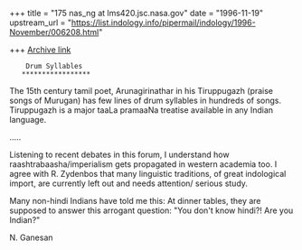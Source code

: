 +++
title = "175 nas_ng at lms420.jsc.nasa.gov"
date = "1996-11-19"
upstream_url = "https://list.indology.info/pipermail/indology/1996-November/006208.html"

+++
[Archive link](https://list.indology.info/pipermail/indology/1996-November/006208.html)


        Drum Syllables
       *****************

The 15th century tamil poet, Arunagirinathar in his Tiruppugazh
(praise songs of Murugan) has few lines of drum syllables in 
hundreds of songs. Tiruppugazh is a major taaLa pramaaNa treatise
available in any Indian language.

.....

Listening to recent debates in this forum, I understand how 
raashtrabaasha/imperialism gets propagated in western academia too.
I agree with R. Zydenbos that many linguistic traditions, of
great indological import, are currently left out and needs attention/
serious study. 

Many non-hindi Indians have told me this:
At dinner tables, they are supposed to answer this arrogant question:
"You don't know hindi?! Are you Indian?"

N. Ganesan





